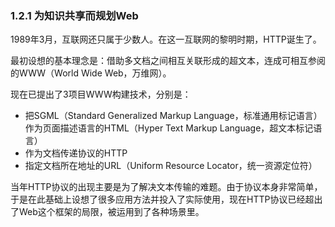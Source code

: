 ### 1.2.1 为知识共享而规划Web
1989年3月，互联网还只属于少数人。在这一互联网的黎明时期，HTTP诞生了。

最初设想的基本理念是：借助多文档之间相互关联形成的超文本，连成可相互参阅的WWW（World Wide Web，万维网）。

现在已提出了3项目WWW构建技术，分别是：
* 把SGML（Standard Generalized Markup Language，标准通用标记语言）作为页面描述语言的HTML（Hyper Text Markup Language，超文本标记语言）
* 作为文档传递协议的HTTP
* 指定文档所在地址的URL（Uniform Resource Locator，统一资源定位符）

当年HTTP协议的出现主要是为了解决文本传输的难题。由于协议本身非常简单，于是在此基础上设想了很多应用方法并投入了实际使用，现在HTTP协议已经超出了Web这个框架的局限，被运用到了各种场景里。